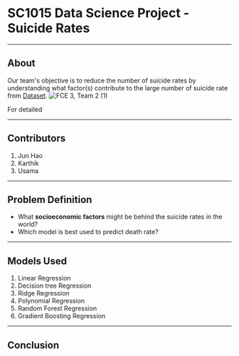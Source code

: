 # SC1015 Data Science Project - **Suicide Rates**
----------------
## About
Our team's objective is to reduce the number of suicide rates by understanding what factor(s) contribute to the large number of suicide rate from [Dataset]( https://www.kaggle.com/datasets/ronaldonyango/global-suicide-rates-1990-to-2022).
![FCE 3, Team 2 (1)](https://github.com/UsamaBafana/SC1015/assets/63994902/8ca7f055-36c0-4021-9da0-91032c290ed6)

For detailed 

-----
## Contributors 
1. Jun Hao 
2. Karthik
3. Usama

-----
## Problem Definition
- What **socioeconomic factors** might be behind the suicide rates in the world?
- Which model is best used to predict death rate?
----
## Models Used
1. Linear Regression
2. Decision tree Regression
3. Ridge Regression
4. Polynomial Regression
5. Random Forest Regression
6. Gradient Boosting Regression
-----
## Conclusion

